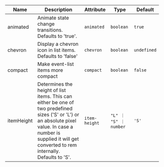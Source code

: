 | Name                                                                                                   | Description                                                                                                                                                                                                         | Attribute     | Type                   | Default     |
| ------------------------------------------------------------------------------------------------------ | ------------------------------------------------------------------------------------------------------------------------------------------------------------------------------------------------------------------- | ------------- | ---------------------- | ----------- |
| <div className="Api__Table"> <div>animated</div> <div className="Api__Table Docs__Tags"></div></div>   | Animate state change transitions. Defaults to 'true'.                                                                                                                                                               | `animated`    | `boolean`              | `true`      |
| <div className="Api__Table"> <div>chevron</div> <div className="Api__Table Docs__Tags"></div></div>    | Display a chevron icon in list items. Defaults to 'false'                                                                                                                                                           | `chevron`     | `boolean`              | `undefined` |
| <div className="Api__Table"> <div>compact</div> <div className="Api__Table Docs__Tags"></div></div>    | Make event-list items more compact                                                                                                                                                                                  | `compact`     | `boolean`              | `false`     |
| <div className="Api__Table"> <div>itemHeight</div> <div className="Api__Table Docs__Tags"></div></div> | Determines the height of list items. This can either be one of two predefined sizes ('S' or 'L') or an absolute pixel value. In case a number is supplied it will get converted to rem internally. Defaults to 'S'. | `item-height` | `"L" ｜ "S" ｜ number` | `'S'`       |
